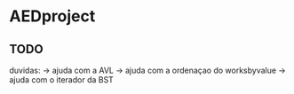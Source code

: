 # AEDproject
## TODO
duvidas:
-> ajuda com a AVL
-> ajuda com a ordenaçao do worksbyvalue
-> ajuda com o iterador da BST